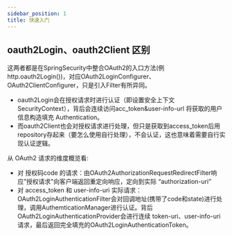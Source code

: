 ```yaml
---
sidebar_position: 1
title: 快速入门
---
```


## oauth2Login、oauth2Client 区别


这两者都是在SpringSecurity中整合OAuth2的入口方法(例http.oauth2Login())，对应OAuth2LoginConfigurer、OAuth2ClientConfigurer，只是引入Filter有所异同。

- oauth2Login会在授权请求时进行认证（即设置安全上下文SecurityContext），背后会连续访问acc_token&user-info-url 将获取的用户信息构造填充 Authentication。
- 而oauth2Client也会对授权请求进行处理，但只是获取到access_token后用repository存起来（要怎么使用自行处理），不会认证，这也意味着需要自行实现认证逻辑。

从 OAuth2 请求的维度概览看:

- 对 授权码code 的请求：由OAuth2AuthorizationRequestRedirectFilter响应"授权请求"向客户端返回重定向响应，定向到实际 “authorization-uri”
- 对 access_token 和 user-info-uri 实际请求：OAuth2LoginAuthenticationFilter会对回调地址(携带了code和state)进行处理，调用AuthemticationManager进行认证。背后OAuth2LoginAuthenticationProvider会进行连续 token-uri、user-info-uri 请求，最后返回完全填充的OAuth2LoginAuthenticationToken。

